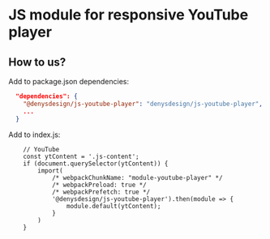 # JS module for responsive YouTube player

## How to us?

Add to package.json dependencies:

``` json
  "dependencies": {
    "@denysdesign/js-youtube-player": "denysdesign/js-youtube-player",
    ...
  }
```

Add to index.js:

``` JS
    // YouTube
    const ytContent = '.js-content';
    if (document.querySelector(ytContent)) {
        import(
            /* webpackChunkName: "module-youtube-player" */
            /* webpackPreload: true */
            /* webpackPrefetch: true */
            '@denysdesign/js-youtube-player').then(module => {
                module.default(ytContent);
            }
        )
    }
```